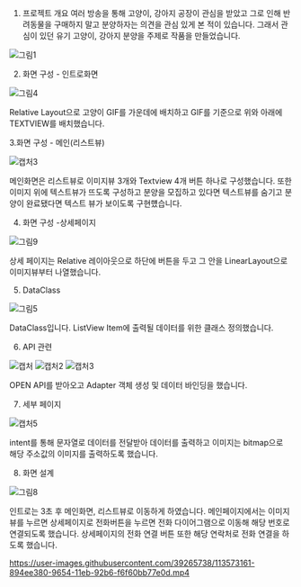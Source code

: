 1. 프로젝트 개요
여러 방송을 통해 고양이, 강아지 공장이 관심을 받았고 그로 인해 반려동물을 구매하지 말고 분양하자는 의견을 관심 있게 본 적이 있습니다.
그래서 관심이 있던 유기 고양이, 강아지 분양을 주제로 작품을 만들었습니다.

![그림1](https://user-images.githubusercontent.com/39265738/113573181-923fb500-9654-11eb-9f2c-a2461fe0e9e3.png)

2. 화면 구성 - 인트로화면

![그림4](https://user-images.githubusercontent.com/39265738/113573192-979cff80-9654-11eb-85e1-234acb4c2087.png)

Relative Layout으로 고양이 GIF를 가운데에 배치하고 GIF를 기준으로 위와 아래에 TEXTVIEW를 배치했습니다.

3.화면 구성 - 메인(리스트뷰)

![캡처3](https://user-images.githubusercontent.com/39265738/113573179-91a71e80-9654-11eb-9cbc-81da1a7e2cbc.JPG)

메인화면은 리스트뷰로 이미지뷰 3개와 Textview 4개 버튼 하나로 구성했습니다.
또한 이미지 위에 텍스트뷰가 뜨도록 구성하고 분양을 모집하고 있다면 텍스트뷰를 숨기고 분양이 완료됐다면 텍스트 뷰가 보이도록 구현헀습니다.

4. 화면 구성 -상세페이지

![그림9](https://user-images.githubusercontent.com/39265738/113573663-87395480-9655-11eb-92ba-b996e6fb90fc.png)

상세 페이지는 Relative 레이아웃으로 하단에 버튼을 두고 그 안을 LinearLayout으로 이미지뷰부터 나열했습니다. 


5. DataClass

![그림5](https://user-images.githubusercontent.com/39265738/113573194-98359600-9654-11eb-8e88-f68d76a7251e.png)

DataClass입니다. ListView Item에 출력될 데이터를 위한 클래스 정의했습니다.

6. API 관련


![캡처](https://user-images.githubusercontent.com/39265738/113573174-910e8800-9654-11eb-8b2a-a37b7387f150.JPG)
![캡처2](https://user-images.githubusercontent.com/39265738/113573177-91a71e80-9654-11eb-9527-86d539d17a6e.JPG)
![캡처3](https://user-images.githubusercontent.com/39265738/113573179-91a71e80-9654-11eb-9cbc-81da1a7e2cbc.JPG)

OPEN API를 받아오고 Adapter 객체 생성 및 데이터 바인딩을 했습니다.

7. 세부 페이지

![캡처5](https://user-images.githubusercontent.com/39265738/113574392-f82d3c00-9656-11eb-9cbf-04472e9235da.JPG)

intent를 통해 문자열로 데이터를 전달받아 데이터를 출력하고 이미지는 bitmap으로 해당 주소값의 이미지를 출력하도록 했습니다.

8. 화면 설계

![그림8](https://user-images.githubusercontent.com/39265738/113573157-86ec8980-9654-11eb-9f6f-f97d2621c34e.png)

인트로는 3초 후 메인화면, 리스트뷰로 이동하게 하였습니다.
메인페이지에서는 이미지뷰를 누르면 상세페이지로 전화버튼을 누르면 전화 다이어그램으로 이동해 해당 번호로 연결되도록 했습니다.
상세페이지의 전화 연결 버튼 또한 해당 연락처로 전화 연결을 하도록 했습니다.



https://user-images.githubusercontent.com/39265738/113573161-894ee380-9654-11eb-92b6-f6f60bb77e0d.mp4





